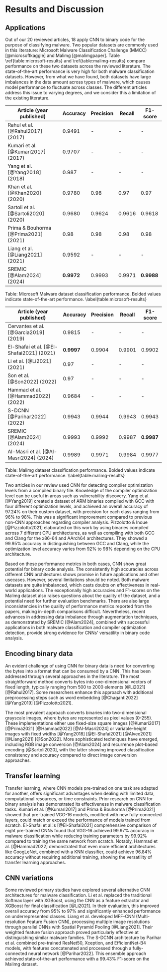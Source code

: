 # Results and Discussion

## Applications

Out of our 20 reviewed articles, 18 apply CNN to binary code for the purpose of classifying malware. Two popular datasets are commonly used in this literature: Microsoft Malware Classification Challenge (MMCC) [@microsoftkaggle] and Malimg [@malimgpaper]. Table \ref{table:microsoft-results} and \ref{table:malimg-results} compare performance on these two datasets across the reviewed literature. The state-of-the-art performance is very high for both malware classification datasets. However, from what we have found, both datasets have large imbalances in the data amount across types of malware, which causes model performance to fluctuate across classes. The different articles address this issue to varying degrees, and we consider this a limitation of the existing literature.

| Article (year published)             | Accuracy   | Precision | Recall | F1-score   |
| ------------------------------------ | ---------- | --------- | ------ | ---------- |
| Rahul et al. [@Rahul2017] (2017)     | 0.9491     | -         | -      | -          |
| Kumari et al. [@Kumari2017] (2017)   | 0.9707     | -         | -      | -          |
| Yang et al. [@Yang2018] (2018)       | 0.987      | -         | -      | -          |
| Khan et al. [@Khan2020] (2020)       | 0.9780     | 0.98      | 0.97   | 0.97       |
| Sartoli et al. [@Sartoli2020] (2020) | 0.9680     | 0.9624    | 0.9616 | 0.9618     |
| Prima & Bouhorma [@Prima2021] (2021) | 0.98       | 0.98      | 0.98   | 0.98       |
| Liang et al. [@Liang2021] (2021)     | 0.9592     | -         | -      | -          |
| SREMIC [@Alam2024] (2024)            | **0.9972** | 0.9993    | 0.9971 | **0.9988** |

Table: Microsoft Malware dataset classification performance. Bolded values indicate state-of-the-art performance. \label{table:microsoft-results}

| Article (year published)                 | Accuracy   | Precision | Recall | F1-score   |
| ---------------------------------------- | ---------- | --------- | ------ | ---------- |
| Cervantes et al. [@Garcia2019] (2019)    | 0.9815     | -         | -      | -          |
| El-Shafai et al. [@El-Shafai2021] (2021) | **0.9997** | 0.9904    | 0.9901 | 0.9902     |
| Li et al. [@Li2021] (2021)               | 0.97       | -         | -      | -          |
| Son et al. [@Son2022] (2022)             | 0.97       | -         | -      | -          |
| Hammad et al. [@Hammad2022] (2022)       | 0.9684     | -         | -      | -          |
| S-DCNN [@Parihar2022] (2022)             | 0.9943     | 0.9944    | 0.9943 | 0.9943     |
| SREMIC [@Alam2024] (2024)                | 0.9993     | 0.9992    | 0.9987 | **0.9987** |
| Al-Masri et al. [@Al-Masri2024] (2024)   | 0.9989     | 0.9971    | 0.9984 | 0.9977     |

Table: Malimg dataset classification performance. Bolded values indicate state-of-the-art performance. \label{table:malimg-results}

Two articles in our review used CNN for detecting compiler optimization levels from a compiled binary file. Knowledge of the compiler optimization level can be useful in areas such as vulnerability discovery. Yang et al. [@Yang2019] created a dataset of ARM binaries compiled with GCC with four different optimization levels, and achieved an overall accuracy of 97.24% on their custom dataset, with precision for each class ranging from 96% to 98%. This was a significant improvement compared to previous non-CNN approaches regarding compiler analysis. Pizzolotto & Inoue [@Pizzolotto2021] elaborated on this work by using binaries compiled across 7 different CPU architectures, as well as compiling with both GCC and Clang for the x86-64 and AArch64 architectures. They showed a 99.95% accuracy in distinguishing between GCC and Clang, while the optimization level accuracy varies from 92% to 98% depending on the CPU architecture.

Based on these performance metrics in both cases, CNN show great potential for binary code analysis. The consistently high accuracies across different CNN architectures shows promise in future applications and other usecases. However, several limitations should be noted. Both malware datasets are quite imbalanced, which casts doubts on effectiveness in real-world applications. The exceptionally high accuracies and F1-scores on the Malimg dataset also raises questions about the quality of the dataset, and a potential need for further evaluation benchmarks. There are also large inconsistencies in the quality of performance metrics reported from the papers, making in-depth comparisons difficult. Nevertheless, recent advances in addressing data imbalance through augmentation techniques, as demonstrated by SREMIC [@Alam2024], combined with successful applications in both malware classification and compiler optimization detection, provide strong evidence for CNNs' versatility in binary code analysis.

## Encoding binary data

An evident challenge of using CNN for binary data is need for converting the bytes into a format that can be consumed by a CNN. This has been addressed through several approaches in the literature. The most straightforward method converts bytes into one-dimensional vectors of fixed length, typically ranging from 500 to 2000 elements [@Li2021] [@Rahul2017]. Some researchers enhance this approach with additional preprocessing steps such as word embedding [@Chaganti2022] [@Yang2019] [@Pizzolotto2021].

The most prevalent approach converts binaries into two-dimensional grayscale images, where bytes are represented as pixel values (0-255). These implementations either use fixed-size square images [@Kumari2017] [@Prima2021] [@Hammad2022] [@Al-Masri2024] or variable-height images with fixed widths [@Yang2018] [@El-Shafai2021] [@Alvee2021] [@Liang2021] [@Son2022]. More sophisticated techniques have emerged, including RGB image conversion [@Alam2024] and recurrence plot-based encoding [@Sartoli2020], with the latter showing improved classification consistency and accuracy compared to direct image conversion approaches.

## Transfer learning

Transfer learning, where CNN models pre-trained on one task are adapted for another, offers significant advantages when dealing with limited data, computational resources, or time constraints. Prior research on CNN for binary analysis has demonstrated its effectiveness in malware classification tasks. Kumari et al. [@Kumari2017] and Prima & Bouhorma [@Prima2021] showed that pre-trained VGG-16 models, modified with new fully-connected layers, could match or exceed the performance of models trained from scratch. El-Shafai et al.'s [@El-Shafai2021] comprehensive comparison of eight pre-trained CNNs found that VGG-16 achieved 99.97% accuracy in malware classification while reducing training parameters by 99.92% compared to training the same network from scratch. Notably, Hammad et al. [@Hammad2022] demonstrated that even more efficient architectures like GoogLeNet, combined with a KNN classifier, could achieve 96.84% accuracy without requiring additional training, showing the versatility of transfer learning approaches.

## CNN variations

Some reviewed primary studies have explored several alternative CNN architectures for malware classification. Li et al. replaced the traditional Softmax layer with XGBoost, using the CNN as a feature extractor and XGBoost for final classification [@Li2021]. In their evaluation, this improved overall accuracy from 95% to 97% and significantly enhanced performance on underrepresented classes. Liang et al. developed MFF-CNN (Multi-resolution Feature Fusion CNN), processing multiple image resolutions through parallel CNNs with Spatial Pyramid Pooling [@Liang2021]. Their weighted feature fusion approach proved particularly effective at distinguishing similar malware families. The S-DCNN architecture by Parihar et al. combined pre-trained ResNet50, Xception, and EfficientNet-B4 models, with features concatenated and processed through a fully-connected neural network [@Parihar2022]. This ensemble approach achieved state-of-the-art performance with a 99.43% F1-score on the Malimg dataset.
